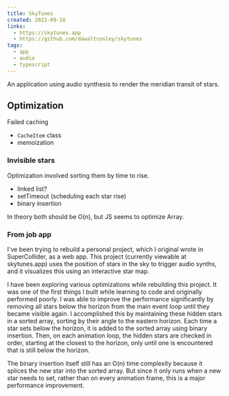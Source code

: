 ```yaml
---
title: SkyTunes
created: 2022-09-10
links:
  - https://skytunes.app
  - https://github.com/dawaltconley/skytunes
tags:
  - app
  - audio
  - typescript
---
```


An application using audio synthesis to render the meridian transit of stars.

## Optimization

Failed caching
  - `CacheItem` class
  - memoization

### Invisible stars

Optimization involved sorting them by time to rise.
  - linked list?
  - setTimeout (scheduling each star rise)
  - binary insertion

In theory both should be O(n), but JS seems to optimize Array.

### From job app

I've been trying to rebuild a personal project, which I original wrote in 
SuperCollider, as a web app. This project (currently viewable at skytunes.app) 
uses the position of stars in the sky to trigger audio synths, and it 
visualizes this using an interactive star map.

I have been exploring various optimizations while rebuilding this project. It 
was one of the first things I built while learning to code and originally 
performed poorly. I was able to improve the performance significantly by 
removing all stars below the horizon from the main event loop until they became 
visible again. I accomplished this by maintaining these hidden stars in a 
sorted array, sorting by their angle to the eastern horizon. Each time a star 
sets below the horizon, it is added to the sorted array using binary insertion. 
Then, on each animation loop, the hidden stars are checked in order, starting 
at the closest to the horizon, only until one is encountered that is still 
below the horizon.

The binary insertion itself still has an O(n) time complexity because it 
splices the new star into the sorted array. But since it only runs when a new 
star needs to set, rather than on every animation frame, this is a major 
performance improvement.
